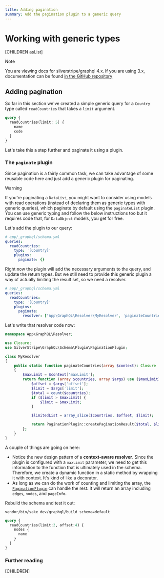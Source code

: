 ```yaml
---
title: Adding pagination
summary: Add the pagination plugin to a generic query
---
```

# Working with generic types

[CHILDREN asList]

> [!NOTE]
> You are viewing docs for silverstripe/graphql 4.x.
> If you are using 3.x, documentation can be found
> [in the GitHub repository](https://github.com/silverstripe/silverstripe-graphql/tree/3)

## Adding pagination

So far in this section we've created a simple generic query for a `Country` type called `readCountries` that takes a
`limit` argument.

```graphql
query {
  readCountries(limit: 5) {
    name
    code
  }
}
```

Let's take this a step further and paginate it using a plugin.

### The `paginate` plugin

Since pagination is a fairly common task, we can take advantage of some reusable code here and just add a generic
plugin for paginating.

> [!WARNING]
> If you're paginating a `DataList`, you might want to consider using models with read operations (instead of declaring
> them as generic types with generic queries), which paginate by default using the `paginateList` plugin.
> You can use generic typing and follow the below instructions too but it requires code that, for `DataObject` models,
> you get for free.

Let's add the plugin to our query:

```yml
# app/_graphql/schema.yml
queries:
  readCountries:
    type: '[Country]'
    plugins:
      paginate: {}
```

Right now the plugin will add the necessary arguments to the query, and update the return types. But
we still need to provide this generic plugin a way of actually limiting the result set, so we need a resolver.

```yml
# app/_graphql/schema.yml
queries:
  readCountries:
    type: '[Country]'
    plugins:
      paginate:
        resolver: ['App\GraphQL\Resolver\MyResolver', 'paginateCountries']
```

Let's write that resolver code now:

```php
namespace App\GraphQL\Resolver;

use Closure;
use SilverStripe\GraphQL\Schema\Plugin\PaginationPlugin;

class MyResolver
{
    public static function paginateCountries(array $context): Closure
    {
        $maxLimit = $context['maxLimit'];
        return function (array $countries, array $args) use ($maxLimit) {
            $offset = $args['offset'];
            $limit = $args['limit'];
            $total = count($countries);
            if ($limit > $maxLimit) {
                $limit = $maxLimit;
            }

            $limitedList = array_slice($countries, $offset, $limit);

            return PaginationPlugin::createPaginationResult($total, $limitedList, $limit, $offset);
        };
    }
}
```

A couple of things are going on here:

- Notice the new design pattern of a **context-aware resolver**. Since the plugin is configured with a `maxLimit`
parameter, we need to get this information to the function that is ultimately used in the schema. Therefore,
we create a dynamic function in a static method by wrapping it with context. It's kind of like a decorator.
- As long as we can do the work of counting and limiting the array, the [`PaginationPlugin`](api:SilverStripe\GraphQL\Schema\Plugin\PaginationPlugin)
can handle the rest. It will return an array including `edges`, `nodes`, and `pageInfo`.

Rebuild the schema and test it out:

`vendor/bin/sake dev/graphql/build schema=default`

```graphql
query {
  readCountries(limit:3, offset:4) {
    nodes {
      name
    }
  }
}
```

### Further reading

[CHILDREN]
